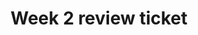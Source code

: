 ---
toc: true
comments: true
layout: post
title: Week 2 review ticket
description: 
type: tangibles
courses: { compsci: {week: 2} }
---